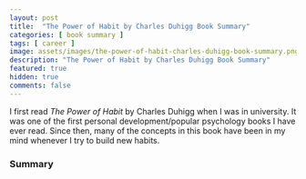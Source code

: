 ```yaml
---
layout: post
title:  "The Power of Habit by Charles Duhigg Book Summary"
categories: [ book summary ]
tags: [ career ]
image: assets/images/the-power-of-habit-charles-duhigg-book-summary.png
description: "The Power of Habit by Charles Duhigg Book Summary"
featured: true
hidden: true
comments: false
---
```


I first read *The Power of Habit* by Charles Duhigg when I was in university. It was one of the first personal development/popular psychology books I have ever read. Since then, many of the concepts in this book have been in my mind whenever I try to build new habits.

### Summary
